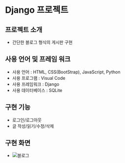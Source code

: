 # Django 프로젝트

## 프로젝트 소개
+ 간단한 블로그 형식의 게시판 구현

## 사용 언어 및 프레임 워크
+ 사용 언어 : HTML, CSS(BootStrap), JavaScript, Python
+ 사용 프로그램 : Visual Code
+ 사용 프레임워크 : Django
+ 사용 데이터베이스 : SQLite

## 구현 기능
+ 로그인/로그아웃
+ 글 작성/읽기/수정/삭제

## 구현 화면
+ ![블로그](https://user-images.githubusercontent.com/46749717/107924126-cf24ef00-6fb5-11eb-8f87-3988de96a805.JPG)

